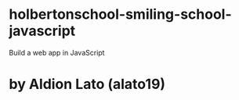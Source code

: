 # holbertonschool-smiling-school-javascript

Build a web app in JavaScript

# by Aldion Lato (alato19)
